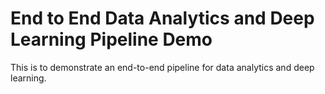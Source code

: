 # End to End Data Analytics and Deep Learning Pipeline Demo

This is to demonstrate an end-to-end pipeline for data analytics and deep learning.

